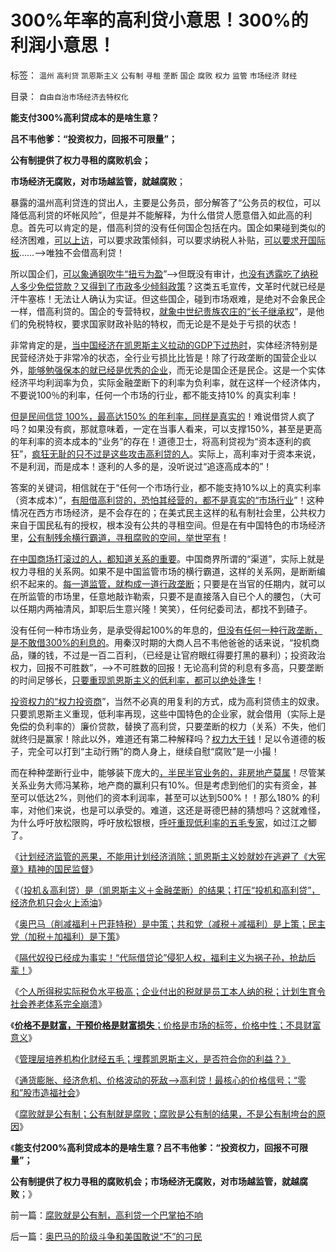 # 300%年率的高利贷小意思！300%的利润小意思！

标签： `温州` `高利贷` `凯恩斯主义` `公有制` `寻租` `垄断` `国企` `腐败` `权力` `监管` `市场经济` `财经` 

目录： `自由自治市场经济去特权化`

**能支付300%高利贷成本的是啥生意？**

**吕不韦他爹：“投资权力，回报不可限量”；**

**公有制提供了权力寻租的腐败机会；**

**市场经济无腐败，对市场越监管，就越腐败**；

暴露的温州高利贷连的贷出人，主要是公务员，部分解答了“公务员的权位，可以降低高利贷的坏帐风险”，但是并不能解释，为什么借贷人愿意借入如此高的利息。首先可以肯定的是，借高利贷的没有任何国企包括在内。国企如果碰到类似的经济困难，[可以上访](../../../2009/8/12/上访制度应予废止.md)，可以要求政策倾斜，可以要求纳税人补贴，[可以要求开国际板](../../../2011/5/23/尚主席向国际板开放国企待遇.md)……——>唯独不会借高利贷！

所以国企们，[可以象通钢吹牛“扭亏为盈](../../../2009/8/7/“悲剧”的两个必然因素.md)”——>但既没有审计，[也没有透露吃了纳税人多少免偿贷款？又得到了市政多少倾斜政策](../../../2009/8/8/政策是不能卖的，不值钱的国企根本卖不动.md)？这类五毛宣传，文革时代就已经是汗牛塞栋！无法让人确认为实证。但这些国企，碰到市场艰难，是绝对不会象民企一样，借高利贷的。国企的专营特权，[就象中世纪贵族农庄的“长子继承权](../../../2010/9/17/最根本的腐败：国企父母离退子女顶替.md)”，是他们的免税特权，要求国家财政补贴的特权，而无论是不是处于亏损的状态！

非常肯定的是，[当中国经济在凯恩斯主义拉动的GDP下过热时](http://hi.baidu.com/darthchn/blog/item/36936ecb167ce64bf31fe743.html)，实体经济特别是民营经济处于非常冷的状态，全行业亏损比比皆是！除了行政垄断的国营企业以外，[能够勉强保本的就已经是优秀的企业](../../../2010/1/26/民营企业资本是中国的弱势群体.md)，而无论是国企还是民企。这是一个实体经济平均利润率为负，实际金融垄断下的利率为负利率，就在这样一个经济体内，不要说100％的利率，任何一个市场的行业，都不能支持10%
的真实利率！

[但是民间信贷
100%，最高达150%
的年利率，同样是真实的](../../../2011/8/13/高利贷救世界；金融垄断是命门.md)！难说借贷人疯了吗？如果没有疯，那就意味着，一定在当事人看来，可以支撑150%，甚至是更高的年利率的资本成本的“业务”的存在！道德卫士，将高利贷视为“资本逐利的疯狂”，[疯狂无耻的只不过是这些攻击高利贷的人](../../../2011/9/21/打压“投机和高利贷”，经济危机只会火上添油.md)。实际上，高利率对于资本来说，不是利润，而是成本！逐利的人多的是，没听说过“追逐高成本的”！

答案的关键词，相信就在于“任何一个市场行业，都不能支持10%以上的真实利率（资本成本）”，[有胆借高利贷的，恐怕其经营的，都不是真实的“市场行业](../../../2009/12/2/浑身国企病的中国民营企业.md)”！这种情况在西方市场经济，是不会存在的；在美式民主这样的私有制社会里，公共权力来自于国民私有的授权，根本没有公共的寻租空间。但是在有中国特色的市场经济里，[公有制残余横行霸道，寻租腐败的空间，举世罕有](../../../2011/10/8/马丁神父定律对公有制的恶毒诅咒！.md)！

[在中国商场打滚过的人，都知道关系的重要](../../../2009/8/13/企业民营了就是市场经济吗？.md)。中国商界所谓的“渠道”，实际上就是权力寻租的关系网。如果不是中国监管市场的横行霸道，这样的关系网，是断断编织不起来的。[每一道监管，就构成一道行政垄断](../../../2010/2/28/从专营权层层盘剥理解中国特色的黑社会.md)；只要是在当官的任期内，就可以在所监管的市场里，任意地敲诈勒索，只要不是直接落入自已个人的腰包，（大可以任期内两袖清风，卸职后生意兴隆！笑笑），任何纪委司法，都找不到碴子。

没有任何一种市场业务，是承受得起100%的年息的，[但没有任何一种行政垄断，是不敢借300%的利息的](../../../2009/7/31/特权的经济学含义及利益演绎.md)。用秦汉时期的大商人吕不韦他爸爸的话来说，“投机商品，赚的钱，不过是一百二百利，（已经是让官府眼红得要打黑的暴利）；投资政治权力，回报不可胜数”，——>不可胜数的回报！无论高利贷的利息有多高，只要垄断的时间足够长，[只要重现凯恩斯主义的低利率，都可以绝处逢生](../../../2011/7/25/动车事故是纳税人的高消费.md)！

[投资权力的“权力投资商](../../../2009/5/14/权力经营的风险和成本.md)”，当然不必真的用复利的方式，成为高利贷债主的奴隶。只要凯恩斯主义重现，低利率再现，这些中国特色的企业家，就会借用（实际上是免偿的负利率的）廉价贷款，替换了高利贷，只要垄断的权力（关系）不失，他们就终归是赢家！除此以外，难道还有第二种解释吗？[权力大于钱](../../../2010/2/28/行政垄断的专营权与黑社会腐败的关系.md)！足以令道德的板子，完全可以打到“主动行贿”的商人身上，继续自慰“腐败”是一小撮！

而在种种垄断行业中，能够装下庞大的[，半民半官业务的，非房地产莫属](../../../2008/8/5/开发商本质上是从银行透支炒楼炒地的房市庄家.md)！尽管某关系业务大师冯某称，地产商的赢利只有10%。但是考虑到他们的实有资金，甚至可以低达2%，则他们的资本利润率，甚至可以达到500%！！那么180%
的利率，对他们来说，也是可以承受的。难道，这还是哥德巴赫的猜想吗？这就难怪，为什么呼吁放松限购，呼吁放松银根，[呼吁重现低利率的五毛专家](../../../2011/8/12/美联储QE-n都无关紧要.md)，如过江之鲫了。

《[计划经济监管的恶果，不能用计划经济消除；凯恩斯主义妙就妙在逃避了《大宪章》精神的国民监督](../../../2011/9/19/鱼精蛋白，监管的恶果,用万能的监管“纠正”.md)》

《（[投机＆高利贷）是（凯恩斯主义＋金融垄断）的结果；打压“投机和高利贷”，经济危机只会火上添油](../../../2011/9/21/打压“投机和高利贷”，经济危机只会火上添油.md)》

《[奥巴马（削减福利＋巴菲特税）是中策；共和党（减税＋减福利）是上策；民主党（加税＋加福利）是下策](../../../2011/9/21/奥巴马（削减福利＋巴菲特税）是中策；巴菲特税尚算合理.md)》

《[隔代奴役已经成为事实！“代际借贷论”侵犯人权，福利主义为祸子孙，抢劫后辈！](../../../2011/9/21/隔代奴役！通向中世纪地狱的大门向欧美打开.md)》

《[个人所得税实际税负水平极高；企业付出的税就是员工本人纳的税；计划生育令社会养老体系完全崩溃](../../../2011/9/21/工薪所得税负可能世界第一！计划生育让养老体系崩溃！.md)》

《[**价格不是财富，干预价格是财富损失**；价格是市场的标签，价格中性；不具财富意义](../../../2011/9/26/价格不是财富，“价格干预”是财富损失.md)》

《[管理层培养机构化财经五毛；埋葬凯恩斯主义，是否符合你的利益？》](../../../2011/9/28/埋葬凯恩斯主义，是否符合你的利益？.md)

《[通货膨胀、经济危机、价格波动的死敌——>高利贷！最核心的价格信号；“零和”股市造福社会](../../../2011/10/9/&quot;零和投机&quot;的贡献，高利贷是最核心的价格信号.md)》

《[腐败就是公有制；公有制就是腐败；腐败是公有制的结果，不是公有制垮台的原因](../../../2011/10/9/腐败就是公有制，高利贷一个巴掌拍不响.md)》

《**能支付200%高利贷成本的是啥生意？吕不韦他爹：“投资权力，回报不可限量”；**

**公有制提供了权力寻租的腐败机会；市场经济无腐败，对市场越监管，就越腐败**；》



前一篇：[腐败就是公有制，高利贷一个巴掌拍不响](../../../2011/10/9/腐败就是公有制，高利贷一个巴掌拍不响.md)

后一篇：[奥巴马的阶级斗争和美国敢说“不”的刁民](../../../2011/10/10/奥巴马的阶级斗争和美国敢说“不”的刁民.md)